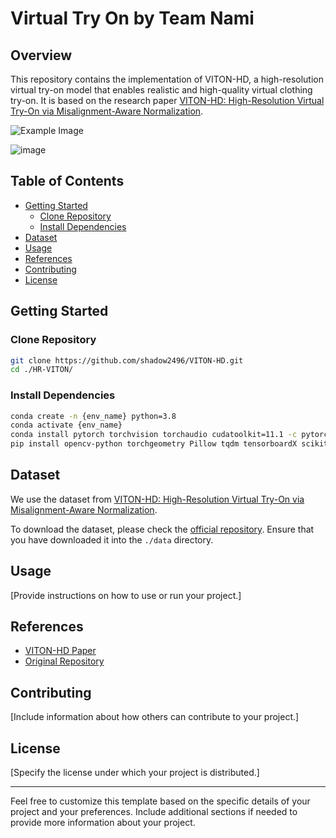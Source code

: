 
# Virtual Try On by Team Nami

## Overview

This repository contains the implementation of VITON-HD, a high-resolution virtual try-on model that enables realistic and high-quality virtual clothing try-on. It is based on the research paper [VITON-HD: High-Resolution Virtual Try-On via Misalignment-Aware Normalization](https://github.com/shadow2496/VITON-HD).

![Example Image](https://github.com/Megh-Zyke/Team_NAMI/assets/97515984/92ffb4d9-ce67-4ad0-9319-c573b0f0dbd1)

![image](https://github.com/Megh-Zyke/Team_NAMI/assets/97515984/ac387022-208b-43ad-a3e1-2b91df82f86f)


## Table of Contents

- [Getting Started](#getting-started)
  - [Clone Repository](#clone-repository)
  - [Install Dependencies](#install-dependencies)
- [Dataset](#dataset)
- [Usage](#usage)
- [References](#references)
- [Contributing](#contributing)
- [License](#license)

## Getting Started

### Clone Repository

```bash
git clone https://github.com/shadow2496/VITON-HD.git
cd ./HR-VITON/
```

### Install Dependencies

```bash
conda create -n {env_name} python=3.8
conda activate {env_name}
conda install pytorch torchvision torchaudio cudatoolkit=11.1 -c pytorch-lts -c nvidia
pip install opencv-python torchgeometry Pillow tqdm tensorboardX scikit-image scipy
```

## Dataset

We use the dataset from [VITON-HD: High-Resolution Virtual Try-On via Misalignment-Aware Normalization](https://github.com/shadow2496/VITON-HD).

To download the dataset, please check the [official repository](https://github.com/shadow2496/VITON-HD). Ensure that you have downloaded it into the `./data` directory.

## Usage

[Provide instructions on how to use or run your project.]

## References

- [VITON-HD Paper](https://github.com/shadow2496/VITON-HD)
- [Original Repository](https://github.com/shadow2496/VITON-HD)

## Contributing

[Include information about how others can contribute to your project.]

## License

[Specify the license under which your project is distributed.]

---

Feel free to customize this template based on the specific details of your project and your preferences. Include additional sections if needed to provide more information about your project.
